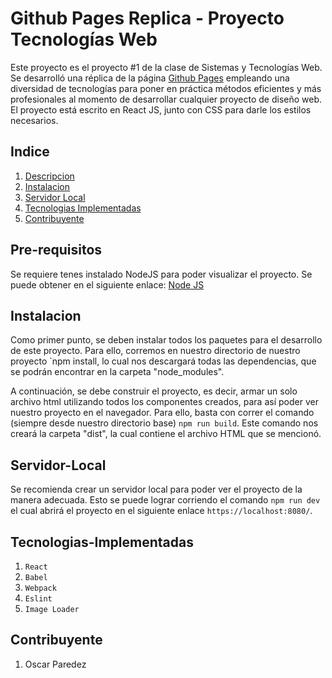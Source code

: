 # Github Pages Replica - Proyecto Tecnologías Web

Este proyecto es el proyecto #1 de la clase de Sistemas y Tecnologías Web. Se desarrolló una réplica de la página [Github Pages](https://pages.github.com/) empleando una diversidad de tecnologías para poner en práctica métodos eficientes y más profesionales al momento de desarrollar cualquier proyecto de diseño web. El proyecto está escrito en React JS, junto con CSS para darle los estilos necesarios.

## Indice

1. [Descripcion](#pre-requisitos)
2. [Instalacion](#instalacion)
3. [Servidor Local](#servidor-local)
4. [Tecnologias Implementadas](#tecnologias-implementadas)
5. [Contribuyente](#contribuyente)

## Pre-requisitos

Se requiere tenes instalado NodeJS para poder visualizar el proyecto. Se puede obtener en el siguiente enlace: [Node JS](https://nodejs.org/es/download/)

## Instalacion 

Como primer punto, se deben instalar todos los paquetes para el desarrollo de este proyecto. Para ello, corremos en nuestro directorio de nuestro proyecto `npm install, lo cual nos descargará todas las dependencias, que se podrán encontrar en la carpeta "node_modules".

A continuación, se debe construir el proyecto, es decir, armar un solo archivo html utilizando todos los componentes creados, para así poder ver nuestro proyecto en el navegador. Para ello, basta con correr el comando (siempre desde nuestro directorio base) `npm run build`. Este comando nos creará la carpeta "dist", la cual contiene el archivo HTML que se mencionó.

## Servidor-Local

Se recomienda crear un servidor local para poder ver el proyecto de la manera adecuada.  Esto se puede lograr corriendo el comando `npm run dev` el cual abrirá el proyecto en el siguiente enlace `https://localhost:8080/`.

## Tecnologias-Implementadas

1. `React`
2. `Babel`
3. `Webpack`
4. `Eslint`
5. `Image Loader`

## Contribuyente

1. Oscar Paredez

